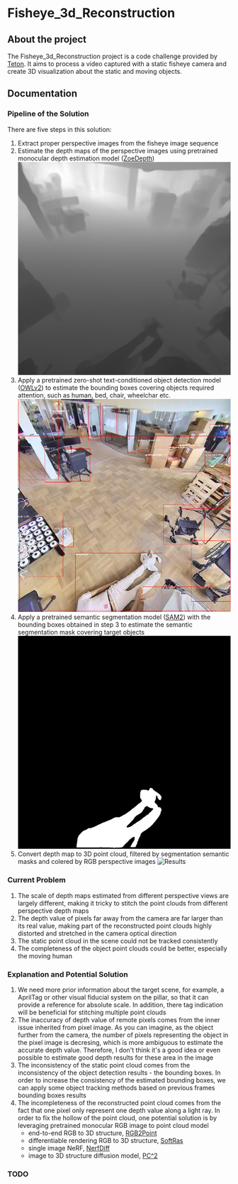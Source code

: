 # Fisheye_3d_Reconstruction
## About the project
The Fisheye_3d_Reconstruction project is a code challenge provided by [Teton](https://www.teton.ai/). It aims to process a video captured with a static fisheye camera and create 3D visualization about the static and moving objects.

## Documentation
### Pipeline of the Solution
There are five steps in this solution:
1. Extract proper perspective images from the fisheye image sequence
2. Estimate the depth maps of the perspective images using pretrained monocular depth estimation model ([ZoeDepth](https://huggingface.co/docs/transformers/main/en/model_doc/zoedepth))
![Results](doc/depth_output_0081.png)
3. Apply a pretrained zero-shot text-conditioned object detection model ([OWLv2](https://huggingface.co/google/owlv2-base-patch16-ensemble)) to estimate the bounding boxes covering objects required attention, such as human, bed, chair, wheelchar etc.
![Results](doc/bbox_output_0081.png)
4. Apply a pretrained semantic segmentation model ([SAM2](https://github.com/facebookresearch/segment-anything-2)) with the bounding boxes obtained in step 3 to estimate the semantic segmentation mask covering target objects
![Results](doc/mannequin-1.png)
5. Convert depth map to 3D point cloud, filtered by segmentation semantic masks and colered by RGB perspective images
![Results](doc/90_-45_-50_675.gif)

### Current Problem
1. The scale of depth maps estimated from different perspective views are largely different, making it tricky to stitch the point clouds from different perspective depth maps
2. The depth value of pixels far away from the camera are far larger than its real value, making part of the reconstructed point clouds highly distorted and stretched in the camera optical direction
3. The static point cloud in the scene could not be tracked consistently
4. The completeness of the object point clouds could be better, especially the moving human

### Explanation and Potential Solution
1. We need more prior information about the target scene, for example, a AprilTag or other visual fiducial system on the pillar, so that it can provide a reference for absolute scale. In addition, there tag indication will be beneficial for stitching multiple point clouds
2. The inaccuracy of depth value of remote pixels comes from the inner issue inherited from pixel image. As you can imagine, as the object further from the camera, the number of pixels representing the object in the pixel image is decresing, which is more ambiguous to estimate the accurate depth value. Therefore, I don't think it's a good idea or even possible to estimate good depth results for these area in the image  
3. The inconsistency of the static point cloud comes from the inconsistency of the object detection results - the bounding boxes. In order to increase the consistency of the estimated bounding boxes, we can apply some object tracking methods based on previous frames bounding boxes results
4. The incompleteness of the reconstructed point cloud comes from the fact that one pixel only represent one depth value along a light ray. In order to fix the hollow of the point cloud, one potential solution is by leveraging pretrained monocular RGB image to point cloud model 
    * end-to-end RGB to 3D structure, [RGB2Point](https://arxiv.org/pdf/2407.14979)
    * differentiable rendering RGB to 3D structure, [SoftRas](https://vgl.ict.usc.edu/Research/DMR/)
    * single image NeRF, [NerfDiff](https://arxiv.org/pdf/2302.10109)
    * image to 3D structure diffusion model, [PC^2](https://arxiv.org/pdf/2302.10668)

### TODO
